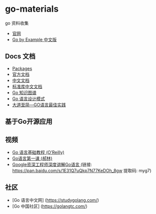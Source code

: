# go-materials
go 资料收集
- [官网](https://golang.org/)
- [Go by Example 中文版](https://gobyexample.xgwang.me/)

## Docs 文档

- [Packages](http://docs.studygolang.com/pkg/)
- [官方文档](https://golang.org/doc/)
- [中文文档](http://docscn.studygolang.com/pkg/)
- [标准库中文文档](https://studygolang.com/pkgdoc)
- [Go 知识图谱](https://www.processon.com/view/link/5a9ba4c8e4b0a9d22eb3bdf0)
- [Go 语言设计模式](https://github.com/senghoo/golang-design-pattern)
- [大道至简—GO语言最佳实践](https://mp.weixin.qq.com/s/hE7ecSywWY8SxoQV0OwBQg)

## 基于Go开源应用


## 视频

- [Go 语言基础教程 (O’Reilly)](http://www.bilibili.com/video/av8845689/) 
- [Go语言第一课 (郝林)](http://www.imooc.com/learn/345) 
- [Google资深工程师深度讲解Go语言 ](https://coding.imooc.com/class/chapter/180.html)  (链接: https://pan.baidu.com/s/1E31Q7uQkp7N77KeDOh_8gw 提取码: myg7)


## 社区
- [Go 语言中文网] (https://studygolang.com/)
- [Go 中国社区] (https://golangtc.com/)
